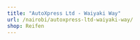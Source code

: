 ```yaml
---
title: "AutoXpress Ltd - Waiyaki Way"
url: /nairobi/autoxpress-ltd-waiyaki-way/
shop: Reifen
---
```


